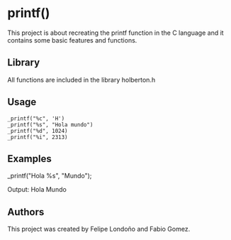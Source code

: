 # printf()

This project is about recreating the printf function in the C language and it contains some basic features and functions.

## Library

All functions are included in the library holberton.h


## Usage

```
_printf("%c", 'H')
_printf("%s", "Hola mundo")
_printf("%d", 1024)
_printf("%i", 2313)
```
## Examples

_printf("Hola %s", "Mundo");

Output: Hola Mundo

## Authors
This project was created by Felipe Londoño and Fabio Gomez.